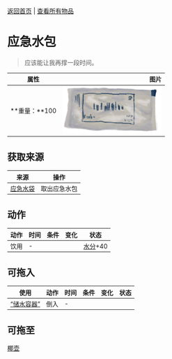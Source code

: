 [返回首页](index.md)   |  [查看所有物品](object.md)
# 应急水包  
> 应该能让我再撑一段时间。  
  
  属性  |   图片   
 ----  |  ----:   
 **重量：**100  |  ![](Sprite/WaterRation.png)   
  
## 获取来源  
来源  |  操作  
----  |  ----  
[应急水袋](WaterRationsPackage.md)  |  取出应急水包  
## 动作  
动作  |  时间  |  条件  |  变化  |  状态  
----  |  ----  |  ----  |  ----  |  ----  
饮用  |  -  |    |    |  [水分](Hydration.md)+40  
## 可拖入  
使用  |  动作  |  时间  |  条件  |  变化  |  状态  
----  |  ----  |  ----  |  ----  |  ----  |  ----  
[“储水容器”](tag_WaterContainer.md)  |  倒入  |  -  |    |    |    
## 可拖至  
[椰壶](CoconutFlask.md)  
